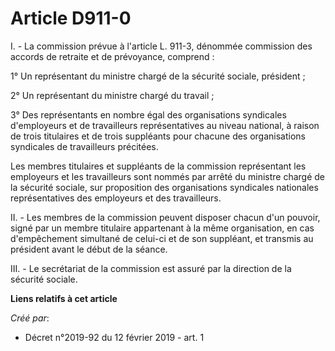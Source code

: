 # Article D911-0

I. - La commission prévue à l'article L. 911-3, dénommée commission des accords de retraite et de prévoyance, comprend :

1° Un représentant du ministre chargé de la sécurité sociale, président ;

2° Un représentant du ministre chargé du travail ;

3° Des représentants en nombre égal des organisations syndicales d'employeurs et de travailleurs représentatives au niveau
national, à raison de trois titulaires et de trois suppléants pour chacune des organisations syndicales de travailleurs
précitées.

Les membres titulaires et suppléants de la commission représentant les employeurs et les travailleurs sont nommés par arrêté
du ministre chargé de la sécurité sociale, sur proposition des organisations syndicales nationales représentatives des
employeurs et des travailleurs.

II. - Les membres de la commission peuvent disposer chacun d'un pouvoir, signé par un membre titulaire appartenant à la même
organisation, en cas d'empêchement simultané de celui-ci et de son suppléant, et transmis au président avant le début de la
séance.

III. - Le secrétariat de la commission est assuré par la direction de la sécurité sociale.

**Liens relatifs à cet article**

_Créé par_:

  - Décret n°2019-92 du 12 février 2019 - art. 1
